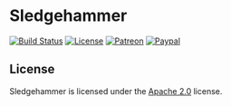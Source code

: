 # Sledgehammer

[![Build Status](https://jenkins.lolnet.co.nz/job/Sledgehammer/badge/icon)](https://jenkins.lolnet.co.nz/job/Sledgehammer/)
[![License](https://lxgaming.github.io/resources/badges/License-Apache%202.0-blue.svg)](https://www.apache.org/licenses/LICENSE-2.0)
[![Patreon](https://lxgaming.github.io/resources/badges/Patreon-donate-yellow.svg)](https://www.patreon.com/lxgaming)
[![Paypal](https://lxgaming.github.io/resources/badges/Paypal-donate-yellow.svg)](https://www.paypal.com/cgi-bin/webscr?cmd=_s-xclick&hosted_button_id=CZUUA6LE7YS44&item_name=Sledgehammer+(from+GitHub.com))

## License
Sledgehammer is licensed under the [Apache 2.0](https://www.apache.org/licenses/LICENSE-2.0) license.